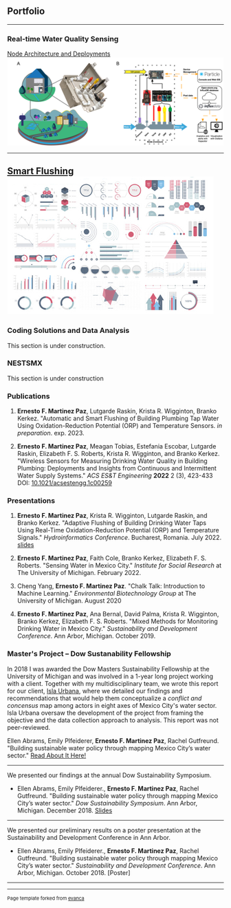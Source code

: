 ## Portfolio

---

### Real-time Water Quality Sensing

[Node Architecture and Deployments](/Project1.html) 
<img src="images/Asset 6@4x.png?raw=true"/>

---
[Smart Flushing]()
<img src="images/dummy_thumbnail.jpg?raw=true"/>
---

### Coding Solutions and Data Analysis 
This section is under construction.

### NESTSMX
This section is under construction

### Publications
1. **Ernesto F. Martinez Paz**, Lutgarde Raskin, Krista R. Wigginton, Branko Kerkez. "Automatic and Smart Flushing of Building Plumbing Tap Water Using Oxidation-Reduction Potential (ORP) and Temperature Sensors. _in preparation_. exp. 2023.

1. **Ernesto F. Martinez Paz**, Meagan Tobias, Estefania Escobar, Lutgarde Raskin, Elizabeth F. S. Roberts, Krista R. Wigginton, and Branko Kerkez. "Wireless Sensors for Measuring Drinking Water Quality in Building Plumbing: Deployments and Insights from Continuous and Intermittent Water Supply Systems." _ACS ES&T Engineering_ **2022** 2 (3), 423-433
DOI: [10.1021/acsestengg.1c00259](https://pubs.acs.org/doi/abs/10.1021/acsestengg.1c00259)


### Presentations
1. **Ernesto F. Martinez Paz**, Krista R. Wigginton, Lutgarde Raskin, and Branko Kerkez. "Adaptive Flushing of Building Drinking Water Taps Using Real-Time Oxidation-Reduction Potential (ORP) and Temperature Signals." _Hydroinformatics Conference_. Bucharest, Romania. July 2022. [slides](/pdf/hic2022_martinezpaz.pdf) 

2. **Ernesto F. Martinez Paz**, Faith Cole, Branko Kerkez, Elizabeth F. S. Roberts. "Sensing Water in Mexico City." _Institute for Social Research_ at The University of Michigan. February 2022.

2. Cheng Yang, **Ernesto F. Martinez Paz**. "Chalk Talk: Introduction to Machine Learning." _Environmental Biotechnology Group_ at The University of Michigan. August 2020 

3. **Ernesto F. Martinez Paz**, Ana Bernal, David Palma, Krista R. Wigginton, Branko Kerkez, Elizabeth F. S. Roberts. "Mixed Methods for Monitoring Drinking Water in Mexico City." _Sustainability and Development Conference_. Ann Arbor, Michigan. October 2019.

### Master's Project – Dow Sustanability Fellowship

In 2018 I was awarded the Dow Masters Sustainability Fellowship at the University of Michigan and was involved in a 1-year long project working with a client. Together with my multidisciplinary team, we wrote this report for our client, [Isla Urbana](https://islaurbana.org/english/), where we detailed our findings and recommendations that would help them conceptualize a _conflict and concensus_ map among actors in eight axes of Mexico City's water sector. Isla Urbana oversaw the development of the project from framing the objective and the data collection approach to analysis. This report was not peer-reviewed.

Ellen Abrams, Emily Plfeiderer, **Ernesto F. Martinez Paz**, Rachel Gutfreund. "Building sustainable water policy through mapping Mexico City’s water sector." [Read About It Here!](https://graham.umich.edu/activity/18066)

---

We presented our findings at the annual Dow Sustainability Symposium.
- Ellen Abrams, Emily Plfeiderer., **Ernesto F. Martinez Paz**, Rachel Gutfreund. "Building sustainable water policy through mapping Mexico City’s water sector." _Dow Sustainability Symposium_. Ann Arbor, Michigan. December 2018. [Slides]()
---
We presented our preliminary results on a poster presentation at the Sustainability and Development Conference in Ann Arbor.
- Ellen Abrams, Emily Plfeiderer., **Ernesto F. Martinez Paz**, Rachel Gutfreund. "Building sustainable water policy through mapping Mexico City’s water sector." _Sustainability and Development Conference_. Ann Arbor, Michigan. October 2018. [Poster]
---




---
<p style="font-size:11px">Page template forked from <a href="https://github.com/evanca/quick-portfolio">evanca</a></p>
<!-- Remove above link if you don't want to attibute -->
